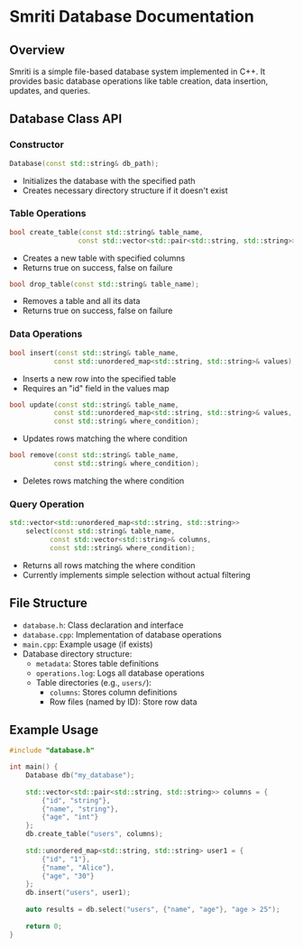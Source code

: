 # Smriti Database Documentation

## Overview
Smriti is a simple file-based database system implemented in C++. It provides basic database operations like table creation, data insertion, updates, and queries.

## Database Class API

### Constructor
```cpp
Database(const std::string& db_path);
```
- Initializes the database with the specified path
- Creates necessary directory structure if it doesn't exist

### Table Operations
```cpp
bool create_table(const std::string& table_name, 
                 const std::vector<std::pair<std::string, std::string>>& columns);
```
- Creates a new table with specified columns
- Returns true on success, false on failure

```cpp
bool drop_table(const std::string& table_name);
```
- Removes a table and all its data
- Returns true on success, false on failure

### Data Operations
```cpp
bool insert(const std::string& table_name, 
           const std::unordered_map<std::string, std::string>& values);
```
- Inserts a new row into the specified table
- Requires an "id" field in the values map

```cpp
bool update(const std::string& table_name, 
           const std::unordered_map<std::string, std::string>& values, 
           const std::string& where_condition);
```
- Updates rows matching the where condition

```cpp
bool remove(const std::string& table_name, 
           const std::string& where_condition);
```
- Deletes rows matching the where condition

### Query Operation
```cpp
std::vector<std::unordered_map<std::string, std::string>> 
    select(const std::string& table_name, 
          const std::vector<std::string>& columns, 
          const std::string& where_condition);
```
- Returns all rows matching the where condition
- Currently implements simple selection without actual filtering

## File Structure
- `database.h`: Class declaration and interface
- `database.cpp`: Implementation of database operations
- `main.cpp`: Example usage (if exists)
- Database directory structure:
  - `metadata`: Stores table definitions
  - `operations.log`: Logs all database operations
  - Table directories (e.g., `users/`):
    - `columns`: Stores column definitions
    - Row files (named by ID): Store row data

## Example Usage
```cpp
#include "database.h"

int main() {
    Database db("my_database");
    
    std::vector<std::pair<std::string, std::string>> columns = {
        {"id", "string"},
        {"name", "string"},
        {"age", "int"}
    };
    db.create_table("users", columns);
    
    std::unordered_map<std::string, std::string> user1 = {
        {"id", "1"},
        {"name", "Alice"},
        {"age", "30"}
    };
    db.insert("users", user1);
    
    auto results = db.select("users", {"name", "age"}, "age > 25");
    
    return 0; 
}
```
